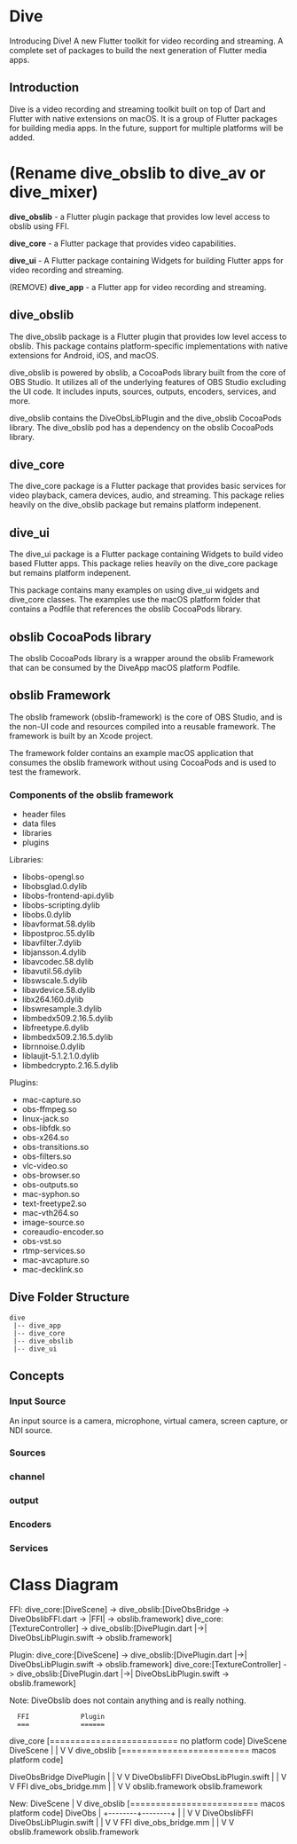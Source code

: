 # Dive

Introducing Dive! A new Flutter toolkit for video recording and streaming.
A complete set of packages to build the next generation of Flutter media apps.

## Introduction

Dive is a video recording and streaming toolkit built on top of Dart and
Flutter with native extensions on macOS. It is a group of Flutter packages for
building media apps. In the future, support for multiple
platforms will be added.

# (Rename dive_obslib to dive_av or dive_mixer)

**dive_obslib** - a Flutter plugin package that provides low level access
to obslib using FFI.

**dive_core** - a Flutter package that provides video capabilities.

**dive_ui** - A Flutter package containing Widgets for building Flutter apps for
video recording and streaming.

(REMOVE) **dive_app** - a Flutter app for video recording and streaming.

## dive_obslib

The dive_obslib package is a Flutter plugin that provides low level access
to obslib. This package 
contains platform-specific implementations with native extensions for Android,
iOS, and macOS.

dive_obslib is powered by obslib, a CocoaPods library built from the core of OBS Studio.
It utilizes all of the underlying features of OBS Studio excluding the UI code.
It includes inputs, sources, outputs, encoders, services, and more.

dive_obslib contains the DiveObsLibPlugin and the dive_obslib CocoaPods library. The
dive_obslib pod has a dependency on the obslib CocoaPods library.

## dive_core

The dive_core package is a Flutter package that provides basic services for
video playback, camera devices, audio, and streaming. This package relies
heavily on the dive_obslib package but remains platform indepenent.

## dive_ui

The dive_ui package is a Flutter package containing Widgets to build video based
Flutter apps. This package relies heavily on the dive_core package but remains
platform indepenent.

This package contains many examples on using dive_ui widgets and dive_core
classes. The examples use the macOS platform folder that contains a Podfile
that references the obslib CocoaPods library.

## obslib CocoaPods library

The obslib CocoaPods library is a wrapper around the obslib Framework that can
be consumed by the DiveApp macOS platform Podfile.

## obslib Framework

The obslib framework (obslib-framework) is the core of OBS Studio,
and is the non-UI code and resources compiled into a reusable framework. The framework
is built by an Xcode project.

The framework folder contains an example macOS application that consumes the
obslib framework without using CocoaPods and is used to test the framework.

### Components of the obslib framework

* header files
* data files
* libraries
* plugins

Libraries:
* libobs-opengl.so
* libobsglad.0.dylib
* libobs-frontend-api.dylib
* libobs-scripting.dylib
* libobs.0.dylib
* libavformat.58.dylib
* libpostproc.55.dylib
* libavfilter.7.dylib
* libjansson.4.dylib
* libavcodec.58.dylib
* libavutil.56.dylib
* libswscale.5.dylib
* libavdevice.58.dylib
* libx264.160.dylib
* libswresample.3.dylib
* libmbedx509.2.16.5.dylib
* libfreetype.6.dylib
* libmbedx509.2.16.5.dylib
* librnnoise.0.dylib
* liblaujit-5.1.2.1.0.dylib
* libmbedcrypto.2.16.5.dylib

Plugins:
* mac-capture.so
* obs-ffmpeg.so
* linux-jack.so
* obs-libfdk.so
* obs-x264.so
* obs-transitions.so
* obs-filters.so
* vlc-video.so
* obs-browser.so
* obs-outputs.so
* mac-syphon.so
* text-freetype2.so
* mac-vth264.so
* image-source.so
* coreaudio-encoder.so
* obs-vst.so
* rtmp-services.so
* mac-avcapture.so
* mac-decklink.so

## Dive Folder Structure

```
dive
 |-- dive_app
 |-- dive_core
 |-- dive_obslib
 |-- dive_ui
```

## Concepts

### Input Source

An input source is a camera, microphone, virtual camera, screen capture,
or NDI source.

### Sources

### channel

### output

### Encoders

### Services

# Class Diagram


FFI:
dive_core:[DiveScene] -> dive_obslib:[DiveObsBridge -> DiveObslibFFI.dart -> |FFI| -> obslib.framework]
dive_core:[TextureController] -> dive_obslib:[DivePlugin.dart |->| DiveObsLibPlugin.swift -> obslib.framework]

Plugin:
dive_core:[DiveScene] -> dive_obslib:[DivePlugin.dart |->| DiveObsLibPlugin.swift -> obslib.framework]
dive_core:[TextureController] -> dive_obslib:[DivePlugin.dart |->| DiveObsLibPlugin.swift -> obslib.framework]

Note: DiveObslib does not contain anything and is really nothing.

      FFI             Plugin
      ===             ======

dive_core [========================= no platform code]
   DiveScene         DiveScene
       |                 |
       V                 V
dive_obslib [========================= macos platform code]

 DiveObsBridge       DivePlugin
       |                 |
       V                 V
 DiveObslibFFI    DiveObsLibPlugin.swift
       |                 |
       V                 V
      FFI         dive_obs_bridge.mm
       |                 |
       V                 V
obslib.framework  obslib.framework

New:
            DiveScene
                |
                V
dive_obslib [========================= macos platform code]
             DiveObs
                |
       +--------+--------+
       |                 |
       V                 V
 DiveObslibFFI    DiveObsLibPlugin.swift
       |                 |
       V                 V
      FFI         dive_obs_bridge.mm
       |                 |
       V                 V
obslib.framework  obslib.framework

